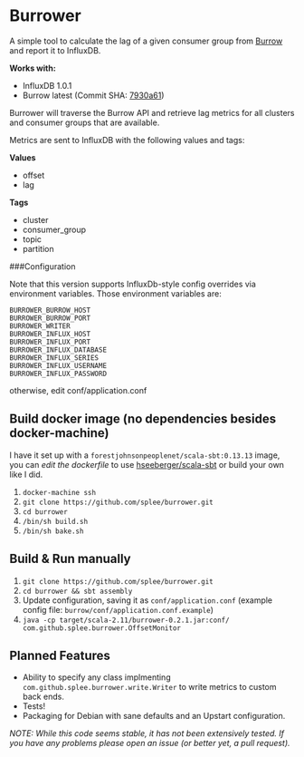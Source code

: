 # Burrower

A simple tool to calculate the lag of a given consumer group from [Burrow](http://github.com/linkedin/burrow)
and report it to InfluxDB.

**Works with:**
* InfluxDB 1.0.1
* Burrow latest (Commit SHA: [7930a61](https://github.com/linkedin/Burrow/commit/7930a61a3e72df5df8a59ccdf3158585b785762f))

Burrower will traverse the Burrow API and retrieve lag metrics for all clusters and consumer groups that are available.

Metrics are sent to InfluxDB with the following values and tags:

**Values**
* offset
* lag

**Tags**
* cluster
* consumer_group
* topic
* partition

###Configuration

Note that this version supports InfluxDb-style config overrides via environment variables. Those environment variables are:

```
BURROWER_BURROW_HOST
BURROWER_BURROW_PORT
BURROWER_WRITER
BURROWER_INFLUX_HOST
BURROWER_INFLUX_PORT
BURROWER_INFLUX_DATABASE
BURROWER_INFLUX_SERIES
BURROWER_INFLUX_USERNAME
BURROWER_INFLUX_PASSWORD
```

otherwise, edit conf/application.conf



## Build docker image (no dependencies besides docker-machine)

I have it set up with a `forestjohnsonpeoplenet/scala-sbt:0.13.13` image, you can *edit the dockerfile* to use [hseeberger/scala-sbt](https://hub.docker.com/r/hseeberger/scala-sbt/) or build your own like I did.

1. `docker-machine ssh`
1. `git clone https://github.com/splee/burrower.git`
1. `cd burrower`
1. `/bin/sh build.sh`
1. `/bin/sh bake.sh`



## Build & Run manually

1. `git clone https://github.com/splee/burrower.git`
1. `cd burrower && sbt assembly`
1. Update configuration, saving it as `conf/application.conf` (example config file: `burrow/conf/application.conf.example`)
1. `java -cp target/scala-2.11/burrower-0.2.1.jar:conf/ com.github.splee.burrower.OffsetMonitor`

## Planned Features

* Ability to specify any class implmenting `com.github.splee.burrower.write.Writer` to write metrics to custom back ends.
* Tests!
* Packaging for Debian with sane defaults and an Upstart configuration.


*NOTE: While this code seems stable, it has not been extensively tested.  If you have any problems please open an issue (or better yet, a pull request).*
